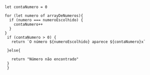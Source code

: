 ```function contaOcorrencias(arrayDeNumeros, numeroEscolhido) {
 
let contaNumero = 0

for (let numero of arrayDeNumeros){
  if (numero === numeroEscolhido) {
    contaNumero++
  }
}
 if (contaNumero > 0) {
   return `O número ${numeroEscolhido} aparece ${contaNumero}x`
   
 }else{
   
   return "Número não encontrado"
 }
 }
 ```